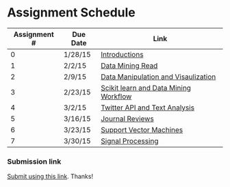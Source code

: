 # Assignment Schedule

Assignment #   |Due Date     |Link
---------------|-------------|----
0              | 1/28/15 |[Introductions](00-introductions.md)
1              | 2/2/15 |[Data Mining Read](01-data_mining_algorithms_readthru.md)
2              | 2/9/15 |[Data Manipulation and Visaulization](02-data_manipulation_and_visualization.md)
3              | 2/23/15 |[Scikit learn and Data Mining Workflow](03-sklearn_data_mining_workflow.md)
4              | 3/2/15 |[Twitter API and Text Analysis](04-twitter_api_text_analysis.md)
5              | 3/16/15 |[Journal Reviews](05-journal_reviews.md)
6              | 3/23/15 |[Support Vector Machines](06-support_vector_machines.md)
7              | 3/30/15 |[Signal Processing](07-signal_processing.md)

### Submission link

[Submit using this link](http://goo.gl/forms/qLHIjZadnp). Thanks!